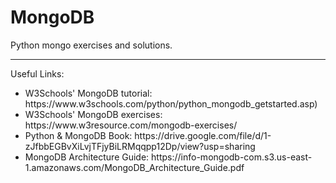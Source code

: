 <h1>MongoDB</h1>
Python mongo exercises and solutions.
<hr>
<p>
    Useful Links:
<ul>
<li>W3Schools' MongoDB tutorial: https://www.w3schools.com/python/python_mongodb_getstarted.asp)</li>
<li>W3Schools' MongoDB exercises: https://www.w3resource.com/mongodb-exercises/</li>
<li>Python & MongoDB Book: https://drive.google.com/file/d/1-zJfbbEGBvXiLvjTFjyBiLRMqqpp12Dp/view?usp=sharing</li>
<li>MongoDB Architecture Guide: https://info-mongodb-com.s3.us-east-1.amazonaws.com/MongoDB_Architecture_Guide.pdf</li>
</ul>
</p>
